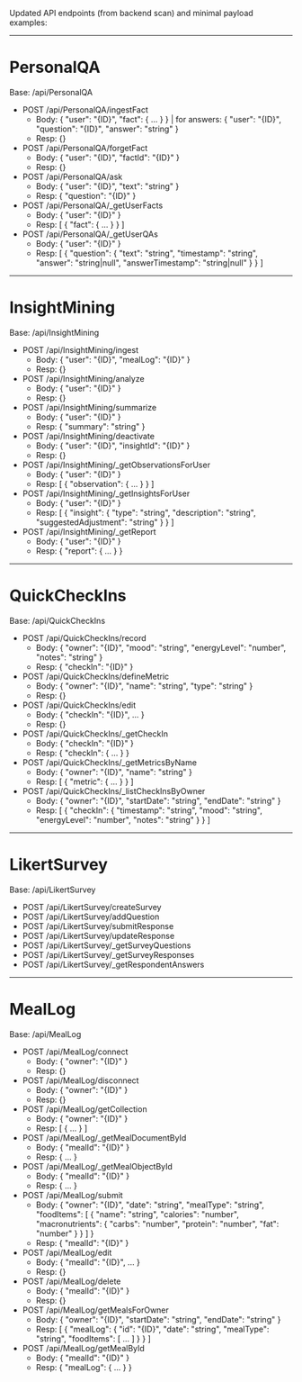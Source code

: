 Updated API endpoints (from backend scan) and minimal payload examples:

---

# PersonalQA
Base: /api/PersonalQA

- POST /api/PersonalQA/ingestFact
  - Body: { "user": "{ID}", "fact": { ... } } | for answers: { "user": "{ID}", "question": "{ID}", "answer": "string" }
  - Resp: {}
- POST /api/PersonalQA/forgetFact
  - Body: { "user": "{ID}", "factId": "{ID}" }
  - Resp: {}
- POST /api/PersonalQA/ask
  - Body: { "user": "{ID}", "text": "string" }
  - Resp: { "question": "{ID}" }
- POST /api/PersonalQA/_getUserFacts
  - Body: { "user": "{ID}" }
  - Resp: [ { "fact": { ... } } ]
- POST /api/PersonalQA/_getUserQAs
  - Body: { "user": "{ID}" }
  - Resp: [ { "question": { "text": "string", "timestamp": "string", "answer": "string|null", "answerTimestamp": "string|null" } } ]

---

# InsightMining
Base: /api/InsightMining

- POST /api/InsightMining/ingest
  - Body: { "user": "{ID}", "mealLog": "{ID}" }
  - Resp: {}
- POST /api/InsightMining/analyze
  - Body: { "user": "{ID}" }
  - Resp: {}
- POST /api/InsightMining/summarize
  - Body: { "user": "{ID}" }
  - Resp: { "summary": "string" }
- POST /api/InsightMining/deactivate
  - Body: { "user": "{ID}", "insightId": "{ID}" }
  - Resp: {}
- POST /api/InsightMining/_getObservationsForUser
  - Body: { "user": "{ID}" }
  - Resp: [ { "observation": { ... } } ]
- POST /api/InsightMining/_getInsightsForUser
  - Body: { "user": "{ID}" }
  - Resp: [ { "insight": { "type": "string", "description": "string", "suggestedAdjustment": "string" } } ]
- POST /api/InsightMining/_getReport
  - Body: { "user": "{ID}" }
  - Resp: { "report": { ... } }

---

# QuickCheckIns
Base: /api/QuickCheckIns

- POST /api/QuickCheckIns/record
  - Body: { "owner": "{ID}", "mood": "string", "energyLevel": "number", "notes": "string" }
  - Resp: { "checkIn": "{ID}" }
- POST /api/QuickCheckIns/defineMetric
  - Body: { "owner": "{ID}", "name": "string", "type": "string" }
  - Resp: {}
- POST /api/QuickCheckIns/edit
  - Body: { "checkIn": "{ID}", ... }
  - Resp: {}
- POST /api/QuickCheckIns/_getCheckIn
  - Body: { "checkIn": "{ID}" }
  - Resp: { "checkIn": { ... } }
- POST /api/QuickCheckIns/_getMetricsByName
  - Body: { "owner": "{ID}", "name": "string" }
  - Resp: [ { "metric": { ... } } ]
- POST /api/QuickCheckIns/_listCheckInsByOwner
  - Body: { "owner": "{ID}", "startDate": "string", "endDate": "string" }
  - Resp: [ { "checkIn": { "timestamp": "string", "mood": "string", "energyLevel": "number", "notes": "string" } } ]

---

# LikertSurvey
Base: /api/LikertSurvey

- POST /api/LikertSurvey/createSurvey
- POST /api/LikertSurvey/addQuestion
- POST /api/LikertSurvey/submitResponse
- POST /api/LikertSurvey/updateResponse
- POST /api/LikertSurvey/_getSurveyQuestions
- POST /api/LikertSurvey/_getSurveyResponses
- POST /api/LikertSurvey/_getRespondentAnswers

---

# MealLog
Base: /api/MealLog

- POST /api/MealLog/connect
  - Body: { "owner": "{ID}" }
  - Resp: {}
- POST /api/MealLog/disconnect
  - Body: { "owner": "{ID}" }
  - Resp: {}
- POST /api/MealLog/getCollection
  - Body: { "owner": "{ID}" }
  - Resp: [ { ... } ]
- POST /api/MealLog/_getMealDocumentById
  - Body: { "mealId": "{ID}" }
  - Resp: { ... }
- POST /api/MealLog/_getMealObjectById
  - Body: { "mealId": "{ID}" }
  - Resp: { ... }
- POST /api/MealLog/submit
  - Body: { "owner": "{ID}", "date": "string", "mealType": "string", "foodItems": [ { "name": "string", "calories": "number", "macronutrients": { "carbs": "number", "protein": "number", "fat": "number" } } ] }
  - Resp: { "mealId": "{ID}" }
- POST /api/MealLog/edit
  - Body: { "mealId": "{ID}", ... }
  - Resp: {}
- POST /api/MealLog/delete
  - Body: { "mealId": "{ID}" }
  - Resp: {}
- POST /api/MealLog/getMealsForOwner
  - Body: { "owner": "{ID}", "startDate": "string", "endDate": "string" }
  - Resp: [ { "mealLog": { "id": "{ID}", "date": "string", "mealType": "string", "foodItems": [ ... ] } } ]
- POST /api/MealLog/getMealById
  - Body: { "mealId": "{ID}" }
  - Resp: { "mealLog": { ... } }

